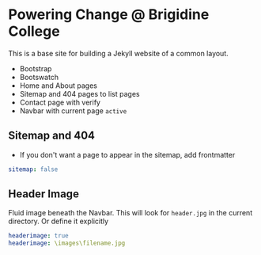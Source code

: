 Powering Change @ Brigidine College
===================================

This is a base site for building a Jekyll website of a common layout.

* Bootstrap
* Bootswatch
* Home and About pages
* Sitemap and 404 pages to list pages
* Contact page with verify
* Navbar with current page `active`


## Sitemap and 404

* If you don't want a page to appear in the sitemap, add frontmatter

```yaml
sitemap: false
```

## Header Image

Fluid image beneath the Navbar. This will look for `header.jpg` in the current
directory. Or define it explicitly

```yaml
headerimage: true
headerimage: \images\filename.jpg
```

